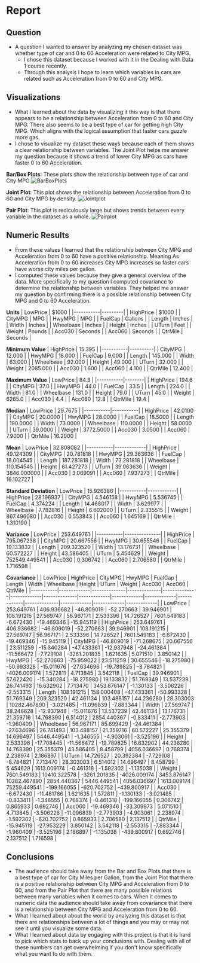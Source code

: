 # Report
## Question
- A question I wanted to answer by analyzing my chosen dataset was whether type of car and 0 to 60 Acceleration were related to City MPG.
    - I chose this dataset because I worked with it in the Dealing with Data 1 course recently.
    - Through this analysis I hope to learn which variables in cars are related such as Acceleration from 0 to 60 and City MPG.
## Visualizations
- What I learned about the data by visualizing it this way is that there appears to be a relationship between Acceleration from 0 to 60 and City MPG. There also seems to be a best type of car for getting high City MPG. Which aligns with the logical assumption that faster cars guzzle more gas. 
- I chose to visualize my dataset these ways because each of them shows a clear relationship between variables. The Joint Plot helps me answer my question because it shows a trend of lower City MPG as cars have faster 0 to 60 Acceleration.

**Bar/Box Plots**: These plots show the relationship between type of car and City MPG
![BarBoxPlots](https://i.imgur.com/mPoS4e4.png)

**Joint Plot**: This plot shows the relationship between Acceleration from 0 to 60 and City MPG by density.
![Jointplot](https://i.imgur.com/1oa2prc.png)

**Pair Plot**: This plot is rediculously large but shows trends between every variable in the dataset as a whole.
![Pairplot](https://i.imgur.com/2NOor4x.png)

## Numeric Results
- From these values I learned that the relationship between City MPG and Acceleration from 0 to 60 have a positive relationship. Meaning As Acceleration from 0 to 60 increases City MPG increases so faster cars have worse city miles per gallon.
- I computed these values because they give a general overview of the data. More specifically to my question I computed covariance to determine the relationship between variables. They helped me answer my question by confirming there is a possible relationship between City MPG and 0 to 60 Acceleration.

**Units**
| LowPrice  | $1000   |
|-----------|---------|
| HighPrice | $1000   |
| CityMPG   | MPG     |
| HwyMPG    | MPG     |
| FuelCap   | Gallons |
| Length    | Inches  |
| Width     | Inches  |
| Wheelbase | Inches  |
| Height    | Inches  |
| UTurn     | Feet    |
| Weight    | Pounds  |
| Acc030    | Seconds |
| Acc060    | Seconds |
| QtrMile   | Seconds |


**Minimum Value**
| HighPrice | 15.395   |
|-----------|----------|
| CityMPG   | 12.000   |
| HwyMPG    | 18.000   |
| FuelCap   | 9.000    |
| Length    | 145.000  |
| Width     | 63.000   |
| Wheelbase | 92.000   |
| Height    | 49.000   |
| UTurn     | 32.000   |
| Weight    | 2085.000 |
| Acc030    | 1.600    |
| Acc060    | 4.100    |
| QtrMile   | 12.400   |

**Maximum Value**
| LowPrice  | 84.3   |
|-----------|--------|
| HighPrice | 194.6  |
| CityMPG   | 37.0   |
| HwyMPG    | 44.0   |
| FuelCap   | 33.5   |
| Length    | 224.0  |
| Width     | 81.0   |
| Wheelbase | 131.0  |
| Height    | 79.0   |
| UTurn     | 45.0   |
| Weight    | 6265.0 |
| Acc030    | 4.4    |
| Acc060    | 12.8   |
| QtrMile   | 19.4   |

**Median**
| LowPrice  | 29.7675   |
|-----------|-----------|
| HighPrice | 42.0100   |
| CityMPG   | 20.0000   |
| HwyMPG    | 28.0000   |
| FuelCap   | 18.5000   |
| Length    | 190.0000  |
| Width     | 73.0000   |
| Wheelbase | 110.0000  |
| Height    | 58.0000   |
| UTurn     | 39.0000   |
| Weight    | 3772.5000 |
| Acc030    | 3.0500    |
| Acc060    | 7.9000    |
| QtrMile   | 16.2000   |

**Mean**
| LowPrice  | 32.808082   |
|-----------|-------------|
| HighPrice | 49.124309   |
| CityMPG   | 20.781818   |
| HwyMPG    | 29.363636   |
| FuelCap   | 18.004545   |
| Length    | 187.281818  |
| Width     | 73.281818   |
| Wheelbase | 110.154545  |
| Height    | 61.427273   |
| UTurn     | 39.063636   |
| Weight    | 3846.000000 |
| Acc030    | 3.069091    |
| Acc060    | 7.937273    |
| QtrMile   | 16.102727   |

**Standard Deviation**
| LowPrice  | 15.926386  |
|-----------|------------|
| HighPrice | 28.196937  |
| CityMPG   | 4.546158   |
| HwyMPG    | 5.536745   |
| FuelCap   | 4.374224   |
| Length    | 14.468017  |
| Width     | 3.629977   |
| Wheelbase | 7.782816   |
| Height    | 6.602000   |
| UTurn     | 2.335515   |
| Weight    | 867.496080 |
| Acc030    | 0.553843   |
| Acc060    | 1.645169   |
| QtrMile   | 1.310190   |

**Variance**
| LowPrice  | 253.649761    |
|-----------|---------------|
| HighPrice | 795.067238    |
| CityMPG   | 20.667556     |
| HwyMPG    | 30.655546     |
| FuelCap   | 19.133832     |
| Length    | 209.323520    |
| Width     | 13.176731     |
| Wheelbase | 60.572227     |
| Height    | 43.586405     |
| UTurn     | 5.454629      |
| Weight    | 752549.449541 |
| Acc030    | 0.306742      |
| Acc060    | 2.706580      |
| QtrMile   | 1.716598      |

**Covariance**
|           | LowPrice    | HighPrice    | CityMPG      | HwyMPG       | FuelCap     | Length       | Width       | Wheelbase   | Height      | UTurn       | Weight       | Acc030      | Acc060      | QtrMile     |
|-----------|-------------|--------------|--------------|--------------|-------------|--------------|-------------|-------------|-------------|-------------|--------------|-------------|-------------|-------------|
| LowPrice  | 253.649761  | 406.936682   | -46.809019   | -52.270663   | 39.946901   | 108.191215   | 27.569747   | 56.967171   | 2.533396    | 14.726527   | 7601.549183  | -6.672430   | -19.469346  | -15.945119  |
| HighPrice | 253.649761  | 406.936682   | -46.809019   | -52.270663   | 39.946901   | 108.191215   | 27.569747   | 56.967171   | 2.533396    | 14.726527   | 7601.549183  | -6.672430   | -19.469346  | -15.945119  |
| CityMPG   | -46.809019  | -71.268675   | 20.667556    | 23.511259    | -15.340284  | -47.433361   | -12.937948  | -24.461384  | -11.566472  | -7.729108   | -3261.201835 | 1.621635    | 5.071510    | 3.850142    |
| HwyMPG    | -52.270663  | -75.959022   | 23.511259    | 30.655546    | -18.275980  | -50.993328   | -15.011676  | -27.634696  | -19.789825  | -8.784821   | -4026.009174 | 1.572811    | 4.713845    | 3.542118    |
| FuelCap   | 39.946901   | 57.622420    | -15.340284   | -18.275980   | 19.133832   | 51.769349    | 13.537239   | 26.741493   | 16.632902   | 7.713470    | 3453.876147  | -1.130133   | -3.506226   | -2.553315   |
| Length    | 108.191215  | 158.000408   | -47.433361   | -50.993328   | 51.769349   | 209.323520   | 42.461134   | 103.488157  | 44.236280   | 28.303003   | 10282.467890 | -3.021485   | -11.096839  | -7.883344   |
| Width     | 27.569747   | 38.246628    | -12.937948   | -15.011676   | 13.537239   | 42.461134    | 13.176731   | 21.359716   | 14.768390   | 6.514012    | 2854.440367  | -0.833411   | -2.773903   | -1.960409   |
| Wheelbase | 56.967171   | 85.699429    | -24.461384   | -27.634696   | 26.741493   | 103.488157   | 21.359716   | 60.572227   | 25.355379   | 14.696497   | 5446.449541  | -1.346555   | -4.903061   | -3.525196   |
| Height    | 2.533396    | -17.708445   | -11.566472   | -19.789825   | 16.632902   | 44.236280    | 14.768390   | 25.355379   | 43.586405   | 8.458799    | 4056.036697  | 0.768374    | 2.238974    | 2.186897    |
| UTurn     | 14.726527   | 20.392384    | -7.729108    | -8.784821    | 7.713470    | 28.303003    | 6.514012    | 14.696497   | 8.458799    | 5.454629    | 1613.009174  | -0.461318   | -1.592302   | -1.135038   |
| Weight    | 7601.549183 | 10410.322578 | -3261.201835 | -4026.009174 | 3453.876147 | 10282.467890 | 2854.440367 | 5446.449541 | 4056.036697 | 1613.009174 | 75259.449541 | -199.166055 | -620.702752 | -439.800917 |
| Acc030    | -6.672430   | -11.481786   | 1.621635     | 1.572811     | -1.130133   | -3.021485    | -0.833411   | -1.346555   | 0.768374    | -0.461318   | -199.166055  | 0.306742    | 0.865933    | 0.692746    |
| Acc060    | -19.469346  | -33.309973   | 5.071510     | 4.713845     | -3.506226   | -11.096839   | -2.773903   | -4.903061   | 2.238974    | -1.592302   | -620.702752  | 0.865933    | 2.706580    | 2.137512    |
| QtrMile   | -15.945119  | -27.953229   | 3.850142     | 3.542118     | -2.553315   | -7.883344    | -1.960409   | -3.525196   | 2.186897    | -1.135038   | -439.800917  | 0.692746    | 2.137512    | 1.716598    |

## Conclusions
- The audience should take away from the Bar and Box Plots that there is a best type of car for City Miles per Gallon, from the Joint Plot that there is a positive relationship between City MPG and Acceleration from 0 to 60, and from the Pair Plot that there are many possible relations between many variables when it comes to cars. When it comes to numeric data the audience should take away from covariance that there is a relationship between City MPG and Acceleration from 0 to 60.
- What I learned about about the world by analyzing this dataset is that there are relationships between a lot of things and you may or may not see it until you visualize some data.
- What I learned about data by engaging with this project is that it is hard to pick which stats to back up your conclusions with. Dealing with all of these numbers can get overwhelming if you don't know specifically what you want to do with them.
